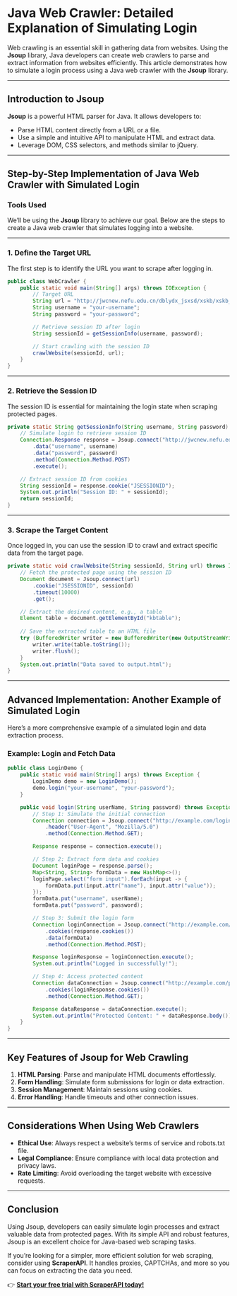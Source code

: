 
# Java Web Crawler: Detailed Explanation of Simulating Login

Web crawling is an essential skill in gathering data from websites. Using the **Jsoup** library, Java developers can create web crawlers to parse and extract information from websites efficiently. This article demonstrates how to simulate a login process using a Java web crawler with the **Jsoup** library.

---

## Introduction to Jsoup

**Jsoup** is a powerful HTML parser for Java. It allows developers to:
- Parse HTML content directly from a URL or a file.
- Use a simple and intuitive API to manipulate HTML and extract data.
- Leverage DOM, CSS selectors, and methods similar to jQuery.

---

## Step-by-Step Implementation of Java Web Crawler with Simulated Login

### Tools Used
We’ll be using the **Jsoup** library to achieve our goal. Below are the steps to create a Java web crawler that simulates logging into a website.

---

### 1. Define the Target URL
The first step is to identify the URL you want to scrape after logging in.

```java
public class WebCrawler {
    public static void main(String[] args) throws IOException {
        // Target URL
        String url = "http://jwcnew.nefu.edu.cn/dblydx_jsxsd/xskb/xskb_list.do?Ves632DSdyV=NEW_XSD_PYGL";
        String username = "your-username";
        String password = "your-password";

        // Retrieve session ID after login
        String sessionId = getSessionInfo(username, password);

        // Start crawling with the session ID
        crawlWebsite(sessionId, url);
    }
}
```

---

### 2. Retrieve the Session ID
The session ID is essential for maintaining the login state when scraping protected pages.

```java
private static String getSessionInfo(String username, String password) throws IOException {
    // Simulate login to retrieve session ID
    Connection.Response response = Jsoup.connect("http://jwcnew.nefu.edu.cn/dblydx_jsxsd/xk/LoginToXk")
        .data("username", username)
        .data("password", password)
        .method(Connection.Method.POST)
        .execute();

    // Extract session ID from cookies
    String sessionId = response.cookie("JSESSIONID");
    System.out.println("Session ID: " + sessionId);
    return sessionId;
}
```

---

### 3. Scrape the Target Content
Once logged in, you can use the session ID to crawl and extract specific data from the target page.

```java
private static void crawlWebsite(String sessionId, String url) throws IOException {
    // Fetch the protected page using the session ID
    Document document = Jsoup.connect(url)
        .cookie("JSESSIONID", sessionId)
        .timeout(10000)
        .get();

    // Extract the desired content, e.g., a table
    Element table = document.getElementById("kbtable");
    
    // Save the extracted table to an HTML file
    try (BufferedWriter writer = new BufferedWriter(new OutputStreamWriter(new FileOutputStream("output.html")))) {
        writer.write(table.toString());
        writer.flush();
    }
    System.out.println("Data saved to output.html");
}
```

---

## Advanced Implementation: Another Example of Simulated Login

Here’s a more comprehensive example of a simulated login and data extraction process.

### Example: Login and Fetch Data

```java
public class LoginDemo {
    public static void main(String[] args) throws Exception {
        LoginDemo demo = new LoginDemo();
        demo.login("your-username", "your-password");
    }

    public void login(String userName, String password) throws Exception {
        // Step 1: Simulate the initial connection
        Connection connection = Jsoup.connect("http://example.com/login")
            .header("User-Agent", "Mozilla/5.0")
            .method(Connection.Method.GET);

        Response response = connection.execute();

        // Step 2: Extract form data and cookies
        Document loginPage = response.parse();
        Map<String, String> formData = new HashMap<>();
        loginPage.select("form input").forEach(input -> {
            formData.put(input.attr("name"), input.attr("value"));
        });
        formData.put("username", userName);
        formData.put("password", password);

        // Step 3: Submit the login form
        Connection loginConnection = Jsoup.connect("http://example.com/login")
            .cookies(response.cookies())
            .data(formData)
            .method(Connection.Method.POST);

        Response loginResponse = loginConnection.execute();
        System.out.println("Logged in successfully!");

        // Step 4: Access protected content
        Connection dataConnection = Jsoup.connect("http://example.com/protected")
            .cookies(loginResponse.cookies())
            .method(Connection.Method.GET);

        Response dataResponse = dataConnection.execute();
        System.out.println("Protected Content: " + dataResponse.body());
    }
}
```

---

## Key Features of Jsoup for Web Crawling

1. **HTML Parsing**: Parse and manipulate HTML documents effortlessly.
2. **Form Handling**: Simulate form submissions for login or data extraction.
3. **Session Management**: Maintain sessions using cookies.
4. **Error Handling**: Handle timeouts and other connection issues.

---

## Considerations When Using Web Crawlers

- **Ethical Use**: Always respect a website’s terms of service and robots.txt file.
- **Legal Compliance**: Ensure compliance with local data protection and privacy laws.
- **Rate Limiting**: Avoid overloading the target website with excessive requests.

---

## Conclusion

Using Jsoup, developers can easily simulate login processes and extract valuable data from protected pages. With its simple API and robust features, Jsoup is an excellent choice for Java-based web scraping tasks.

If you’re looking for a simpler, more efficient solution for web scraping, consider using **ScraperAPI**. It handles proxies, CAPTCHAs, and more so you can focus on extracting the data you need.

👉 [**Start your free trial with ScraperAPI today!**](https://bit.ly/Scraperapi)

